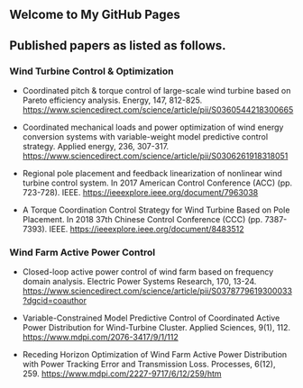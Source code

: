 ## Welcome to My GitHub Pages
## Published papers as listed as follows.

### Wind Turbine Control & Optimization
* Coordinated pitch & torque control of large-scale wind turbine based on Pareto efficiency analysis. Energy, 147, 812-825.
  https://www.sciencedirect.com/science/article/pii/S0360544218300665
  
* Coordinated mechanical loads and power optimization of wind energy conversion systems with variable-weight model predictive control strategy. Applied energy, 236, 307-317.
  https://www.sciencedirect.com/science/article/pii/S0306261918318051
  
* Regional pole placement and feedback linearization of nonlinear wind turbine control system. In 2017 American Control Conference (ACC) (pp. 723-728). IEEE.
  https://ieeexplore.ieee.org/document/7963038
  
* A Torque Coordination Control Strategy for Wind Turbine Based on Pole Placement. In 2018 37th Chinese Control Conference (CCC) (pp. 7387-7393). IEEE.
  https://ieeexplore.ieee.org/document/8483512
  
### Wind Farm Active Power Control
* Closed-loop active power control of wind farm based on frequency domain analysis. Electric Power Systems Research, 170, 13-24.
  https://www.sciencedirect.com/science/article/pii/S0378779619300033?dgcid=coauthor
  
* Variable-Constrained Model Predictive Control of Coordinated Active Power Distribution for Wind-Turbine Cluster. Applied Sciences, 9(1), 112.
  https://www.mdpi.com/2076-3417/9/1/112
  
* Receding Horizon Optimization of Wind Farm Active Power Distribution with Power Tracking Error and Transmission Loss. Processes, 6(12), 259.
  https://www.mdpi.com/2227-9717/6/12/259/htm
